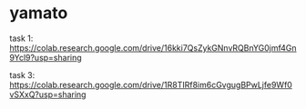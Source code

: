 # yamato
task 1:
https://colab.research.google.com/drive/16kki7QsZykGNnvRQBnYG0jmf4Gn9Ycl9?usp=sharing

task 3:
https://colab.research.google.com/drive/1R8TIRf8im6cGvgugBPwLjfe9Wf0vSXxQ?usp=sharing
